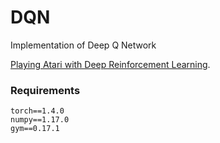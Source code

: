 # DQN
Implementation of Deep Q Network

[Playing Atari with Deep Reinforcement Learning](https://www.cs.toronto.edu/~vmnih/docs/dqn.pdf). 


### Requirements

```
torch==1.4.0
numpy==1.17.0
gym==0.17.1
```

